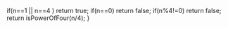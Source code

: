 if(n==1 || n==4 ) return true;
if(n==0) return false;
if(n%4!=0) return false;
return isPowerOfFour(n/4);
}